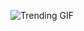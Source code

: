 
<!-- GIF_SECTION -->
![Trending GIF](https://media2.giphy.com/media/v1.Y2lkPThiYjIxNzcyZTNuNDBkdDhmbncwdjYzNnFrcHJ0ZG4zZnV1MTF6eXVxM2Z0cmNiYiZlcD12MV9naWZzX3NlYXJjaCZjdD1n/7erBV7JsTvPuU/giphy.gif)
<!-- END_GIF_SECTION -->
